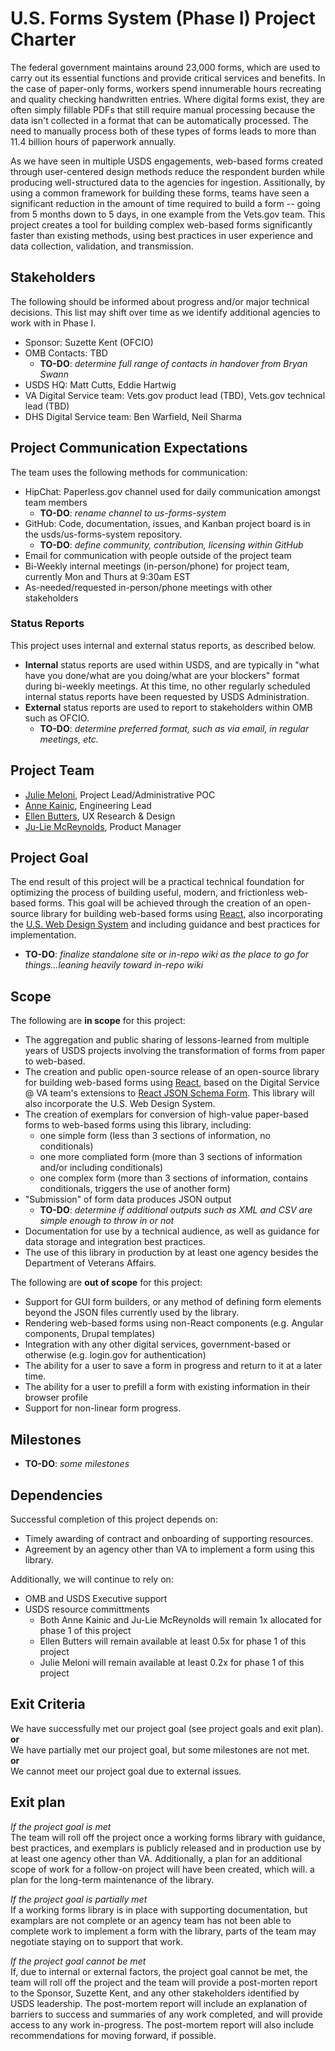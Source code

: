 # U.S. Forms System (Phase I) Project Charter
The federal government maintains around 23,000 forms, which are used to carry out its essential functions and provide critical services and benefits. In the case of paper-only forms, workers spend innumerable hours recreating and quality checking handwritten entries. Where digital forms exist, they are often simply fillable PDFs that still require manual processing because the data isn't collected in a format that can be automatically processed. The need to manually process both of these types of forms leads to more than 11.4 billion hours of paperwork annually.

As we have seen in multiple USDS engagements, web-based forms created through user-centered design methods reduce the respondent burden while producing well-structured data to the agencies for ingestion. Assitionally, by using a common framework for building these forms, teams have seen a significant reduction in the amount of time required to build a form -- going from 5 months down to 5 days, in one example from the Vets.gov team. This project creates a tool for building complex web-based forms significantly faster than existing methods, using best practices in user experience and data collection, validation, and transmission.
  
  
## Stakeholders
The following should be informed about progress and/or major technical decisions.  This list may shift over time as we identify additional agencies to work with in Phase I.

* Sponsor: Suzette Kent (OFCIO)
* OMB Contacts: TBD
  * **TO-DO**: *determine full range of contacts in handover from Bryan Swann*
* USDS HQ: Matt Cutts, Eddie Hartwig
* VA Digital Service team: Vets.gov product lead (TBD), Vets.gov technical lead (TBD)
* DHS Digital Service team: Ben Warfield, Neil Sharma

## Project Communication Expectations
The team uses the following methods for communication:
* HipChat: Paperless.gov channel used for daily communication amongst team members
  * **TO-DO**: *rename channel to us-forms-system*
* GitHub: Code, documentation, issues, and Kanban project board is in the usds/us-forms-system repository.
  * **TO-DO**: *define community, contribution, licensing within GitHub*
* Email for communication with people outside of the project team
* Bi-Weekly internal meetings (in-person/phone) for project team, currently Mon and Thurs at 9:30am EST
* As-needed/requested in-person/phone meetings with other stakeholders

### Status Reports
This project uses internal and external status reports, as described below.
* **Internal** status reports are used within USDS, and are typically in "what have you done/what are you doing/what are your blockers" format during bi-weekly meetings.  At this time, no other regularly scheduled internal status reports have been requested by USDS Administration.
* **External** status reports are used to report to stakeholders within OMB such as OFCIO.
  * **TO-DO**: *determine preferred format, such as via email, in regular meetings, etc.*

## Project Team
* [Julie Meloni](https://tools.usds.gov/team/julie-meloni),  Project Lead/Administrative POC
* [Anne Kainic](https://tools.usds.gov/team/anne-kainic),  Engineering Lead
* [Ellen Butters](https://tools.usds.gov/team/ellen-butters), UX Research & Design
* [Ju-Lie McReynolds](https://tools.usds.gov/team/ju-lie-mcreynolds), Product Manager

## Project Goal
The end result of this project will be a practical technical foundation for optimizing the process of building  useful, modern, and frictionless web-based forms.  This goal will be achieved through the creation of an open-source library for building web-based forms using [React](https://reactjs.org/), also incorporating the [U.S. Web Design System](https://designsystem.digital.gov/) and including guidance and best practices for implementation. 
  * **TO-DO**: *finalize standalone site or in-repo wiki as the place to go for things...leaning heavily toward in-repo wiki*

## Scope
The following are **in scope** for this project:
* The aggregation and public sharing of lessons-learned from multiple years of USDS projects involving the transformation of forms from paper to web-based.
* The creation and public open-source release of an open-source library for building web-based forms using [React](https://reactjs.org/), based on the Digital Service @ VA team's extensions to [React JSON Schema Form](https://github.com/mozilla-services/react-jsonschema-form). This library will also incorporate the U.S. Web Design System.
* The creation of exemplars for conversion of high-value paper-based forms to web-based forms using this library, including:
  * one simple form (less than 3 sections of information, no conditionals)
  * one more compliated form (more than 3 sections of information and/or including conditionals)
  * one complex form (more than 3 sections of information, contains conditionals, triggers the use of another form)
* "Submission" of form data produces JSON output
  * **TO-DO**: *determine if additional outputs such as XML and CSV are simple enough to throw in or not*
* Documentation for use by a technical audience, as well as guidance for data storage and integration best practices.
* The use of this library in production by at least one agency besides the Department of Veterans Affairs.

The following are **out of scope** for this project:
* Support for GUI form builders, or any method of defining form elements beyond the JSON files currently used by the library.
* Rendering web-based forms using non-React components (e.g. Angular components, Drupal templates)
* Integration with any other digital services, government-based or otherwise (e.g. login.gov for authentication)
* The ability for a user to save a form in progress and return to it at a later time.
* The ability for a user to prefill a form with existing information in their browser profile
* Support for non-linear form progress.

## Milestones
* **TO-DO**: *some milestones*

## Dependencies
Successful completion of this project depends on:
* Timely awarding of contract and onboarding of supporting resources.
* Agreement by an agency other than VA to implement a form using this library.

Additionally, we will continue to rely on:
* OMB and USDS Executive support
* USDS resource committments
  * Both Anne Kainic and Ju-Lie McReynolds will remain 1x allocated for phase 1 of this project
  * Ellen Butters will remain available at least 0.5x for phase 1 of this project
  * Julie Meloni will remain available at least 0.2x for phase 1 of this project

## Exit Criteria
We have successfully met our project goal (see project goals and exit plan).  
**or**  
We have partially met our project goal, but some milestones are not met.  
**or**  
We cannot meet our project goal due to external issues.

## Exit plan
*If the project goal is met*  
The team will roll off the project once a working forms library with guidance, best practices, and exemplars is publicly released and in production use by at least one agency other than VA. Additionally, a plan for an additional scope of work for a follow-on project will have been created, which will. a plan for the long-term maintenance of the library.

*If the project goal is partially met*  
If a working forms library is in place with supporting documentation, but examplars are not complete or an agency team has not been able to complete work to implement a form with the library, parts of the team may negotiate staying on to support that work.

*If the project goal cannot be met*  
If, due to internal or external factors, the project goal cannot be met, the team will roll off the project and the team will provide a post-morten report to the Sponsor, Suzette Kent, and any other stakeholders identified by USDS leadership. The post-mortem report will include an explanation of barriers to success and summaries of any work completed, and will provide access to any work in-progress. The post-mortem report will also include recommendations for moving forward, if possible.
